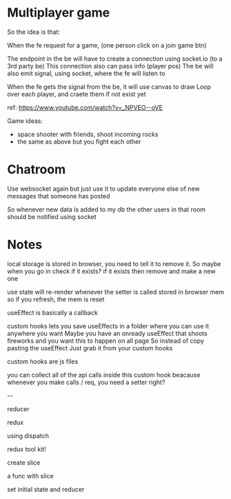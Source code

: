 # Multiplayer game

So the idea is that:

When the fe request for a game, (one person click on a join game btn)

The endpoint in the be will have to create a connection using socket.io (to a 3rd party be)
This connection also can pass info (player pos)
The be will also emit signal, using socket, where the fe will listen to

When the fe gets the signal from the be, it will use canvas to draw
Loop over each player, and craete them if not exist yet

ref: https://www.youtube.com/watch?v=_NPVEO--oVE

Game ideas:
- space shooter with friends, shoot incoming rocks
- the same as above but you fight each other

# Chatroom

Use websocket again but just use it to update everyone else of new messages that someone has posted

So whenever new data is added to my db the other users in that room should be notified using socket

# Notes

local storage is stored in browser, you need to tell it to remove it.
So maybe when you go in check if it exists? if it exists then remove and make a new one

use state will re-render whenever the setter is called
stored in browser mem
so if you refresh, the mem is reset

useEffect is basically a callback

custom hooks lets you save useEffects in a folder where you can use it anywhere you want
Maybe you have an onready useEffect that shoots fireworks and you want this to happen on all page
So instead of copy pasting the useEffect
Just grab it from your custom hooks

custom hooks are js files

you can collect all of the api calls inside this custom hook
beacause whenever you make calls / req, you need a setter right?

--

reducer

redux

using dispatch

redux tool kit!

create slice

a func with slice

set initial state and reducer